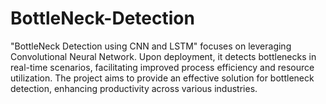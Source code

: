 # BottleNeck-Detection
"BottleNeck Detection using CNN and LSTM" focuses on leveraging Convolutional Neural Network. Upon deployment, it detects bottlenecks in real-time scenarios, facilitating improved process efficiency and resource utilization. The project aims to provide an effective solution for bottleneck detection, enhancing productivity across various industries.
